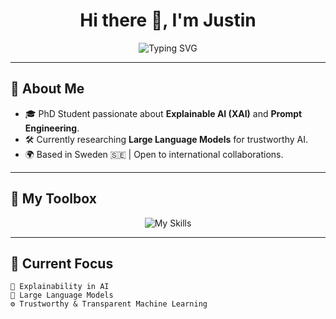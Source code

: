 <h1 align="center">Hi there 👋, I'm Justin</h1>

<p align="center">
  <img src="https://readme-typing-svg.herokuapp.com?font=Fira+Code&size=25&pause=1000&center=true&vCenter=true&width=435&lines=PhD+Student+%7C+AI+Researcher;Prompt+Engineer+%7C+ML+Enthusiast;Exploring+Explainability+in+AI" alt="Typing SVG" />
</p>

---

## 🧩 About Me
- 🎓 PhD Student passionate about **Explainable AI (XAI)** and **Prompt Engineering**.
- 🛠️ Currently researching **Large Language Models** for trustworthy AI.
- 🌍 Based in Sweden 🇸🇪 | Open to international collaborations.

---

## 🚀 My Toolbox
<p align="center">
  <img src="https://skillicons.dev/icons?i=python,pytorch,tensorflow,jupyter,latex,git,github,vscode,linux" alt="My Skills" />
</p>

---


## 🎯 Current Focus
```text
🔬 Explainability in AI
🧠 Large Language Models
⚙️ Trustworthy & Transparent Machine Learning
